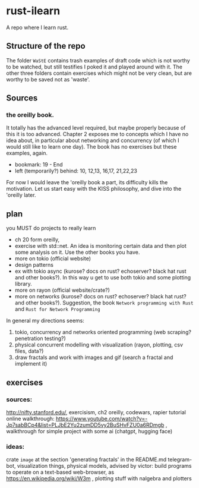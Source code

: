 # rust-ilearn
A repo where I learn rust.

## Structure of the repo

The folder `WaStE` contains trash examples of draft code which is not worthy to be watched, but still testifies I poked it and played around with it. The other three folders contain exercises which might not be very clean, but are worthy to be saved not as 'waste'.

## Sources

### the oreilly book.
It totally has the advanced level required, but maybe properly because of this it is too advanced. Chapter 2 exposes me to concepts which I have no idea about, in particular about networking and concurrency (of which I would still like to learn one day). The book has no exercises but these examples, again.

- bookmark: 19 - End
- left (temporarily?) behind: 10,   12,13,   16,17,  21,22,23

For now I would leave the 'oreilly book a part, its difficulty kills the motivation. Let us start easy with the KISS philosophy, and dive into the 'oreilly later.

## plan
you MUST do projects to really learn

- ch 20 form oreilly,
- exercise with std::net. An idea is monitoring certain data and then plot some analysis on it. Use the other books you have.
- more on tokio (official website)
- design patterns
- ex with tokio async (kurose? docs on rust? echoserver? black hat rust and other books?). In this way u get to use both tokio and some plotting library.
- more on rayon (official website/crate?)
- more on networks (kurose? docs on rust? echoserver? black hat rust? and other books?). Suggestion, the book `Network programming with Rust` and `Rust for Network Programming`

In general my directions seems: 
1. tokio, concurrency and networks oriented programming (web scraping? penetration testing?)
2. physical concurrent modelling with visualization (rayon, plotting, csv files, data?)
3. draw fractals and work with images and gif (search a fractal and implement it)

## exercises

### sources: 
http://nifty.stanford.edu/, 
exercisism, 
ch2 oreilly, 
codewars,
rapier tutorial
online walkthrough: https://www.youtube.com/watch?v=-Jp7sabBCp4&list=PLJbE2Yu2zumDD5vy2BuSHvFZU0a6RDmgb ,
walkthrough for simple project with some ai (chatgpt, hugging face)

### ideas: 
crate `image` at the section 'generating fractals' in the README.md
telegram-bot,
visualization things, 
physical models, 
advised by victor: build programs to operate on a text-based web-browser, as https://en.wikipedia.org/wiki/W3m ,
plotting stuff with nalgebra and plotters
